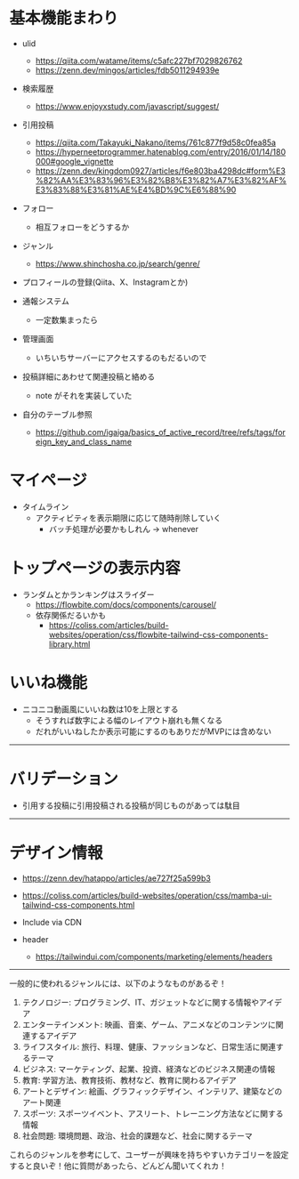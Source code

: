 # 基本機能まわり
* ulid
  * https://qiita.com/watame/items/c5afc227bf7029826762
  * https://zenn.dev/mingos/articles/fdb5011294939e
* 検索履歴
  * https://www.enjoyxstudy.com/javascript/suggest/

* 引用投稿
  * https://qiita.com/Takayuki_Nakano/items/761c877f9d58c0fea85a
  * https://hyperneetprogrammer.hatenablog.com/entry/2016/01/14/180000#google_vignette
  * https://zenn.dev/kingdom0927/articles/f6e803ba4298dc#form%E3%82%AA%E3%83%96%E3%82%B8%E3%82%A7%E3%82%AF%E3%83%88%E3%81%AE%E4%BD%9C%E6%88%90

* フォロー
  * 相互フォローをどうするか
* ジャンル
  * https://www.shinchosha.co.jp/search/genre/
  
* プロフィールの登録(Qiita、X、Instagramとか)
* 通報システム
  * 一定数集まったら
* 管理画面
  * いちいちサーバーにアクセスするのもだるいので
* 投稿詳細にあわせて関連投稿と絡める
  * note がそれを実装していた

* 自分のテーブル参照
  * https://github.com/igaiga/basics_of_active_record/tree/refs/tags/foreign_key_and_class_name


# マイページ
* タイムライン
  * アクティビティを表示期限に応じて随時削除していく
    * バッチ処理が必要かもしれん → whenever

# トップページの表示内容
* ランダムとかランキングはスライダー
  * https://flowbite.com/docs/components/carousel/
  * 依存関係だるいかも
    * https://coliss.com/articles/build-websites/operation/css/flowbite-tailwind-css-components-library.html

# いいね機能
* ニコニコ動画風にいいね数は10を上限とする
  * そうすれば数字による幅のレイアウト崩れも無くなる
  * だれがいいねしたか表示可能にするのもありだがMVPには含めない

---
# バリデーション
* 引用する投稿に引用投稿される投稿が同じものがあっては駄目



---
# デザイン情報
* https://zenn.dev/hatappo/articles/ae727f25a599b3
* https://coliss.com/articles/build-websites/operation/css/mamba-ui-tailwind-css-components.html
* Include via CDN

* header
  * https://tailwindui.com/components/marketing/elements/headers

---
一般的に使われるジャンルには、以下のようなものがあるぞ！

1. テクノロジー: プログラミング、IT、ガジェットなどに関する情報やアイデア
2. エンターテインメント: 映画、音楽、ゲーム、アニメなどのコンテンツに関連するアイデア
3. ライフスタイル: 旅行、料理、健康、ファッションなど、日常生活に関連するテーマ
4. ビジネス: マーケティング、起業、投資、経済などのビジネス関連の情報
5. 教育: 学習方法、教育技術、教材など、教育に関わるアイデア
6. アートとデザイン: 絵画、グラフィックデザイン、インテリア、建築などのアート関連
7. スポーツ: スポーツイベント、アスリート、トレーニング方法などに関する情報
8. 社会問題: 環境問題、政治、社会的課題など、社会に関するテーマ
  
これらのジャンルを参考にして、ユーザーが興味を持ちやすいカテゴリーを設定すると良いぞ！他に質問があったら、どんどん聞いてくれカ！
